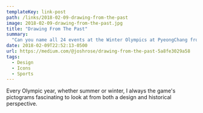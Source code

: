 ```yaml
---
templateKey: link-post
path: /links/2018-02-09-drawing-from-the-past
image: 2018-02-09-drawing-from-the-past.jpg
title: "Drawing From The Past"
summary:
  "Can you name all 24 events at the Winter Olympics at PyeongChang from memory? Of course not, nobody can. But I bet you could do really well if I showed you illustrations of each event. You can try it here."
date: 2018-02-09T22:52:13-0500
url: https://medium.com/@joshrose/drawing-from-the-past-5a8fe3029a58
tags:
  - Design
  - Icons
  - Sports
---
```

Every Olympic year, whether summer or winter, I always the game's pictograms fascinating to look at from both a design and historical perspective.
